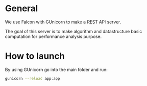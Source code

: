 # General

We use Falcon with GUnicorn to make a REST API server.

The goal of this server is to make algorithm and datastructure basic computation for performance analysis purpose.


# How to launch

By using GUnicorn go into the main folder and run:

```bash
gunicorn --reload app:app
```